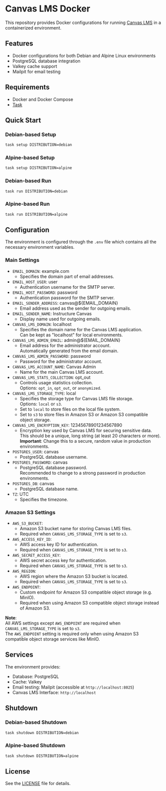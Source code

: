 # Canvas LMS Docker

This repository provides Docker configurations for running [Canvas LMS](https://github.com/instructure/canvas-lms) in a containerized environment.

## Features

- Docker configurations for both Debian and Alpine Linux environments
- PostgreSQL database integration
- Valkey cache support
- Mailpit for email testing

## Requirements

- Docker and Docker Compose
- [Task](https://taskfile.dev/)

## Quick Start

### Debian-based Setup

```bash
task setup DISTRIBUTION=debian
```

### Alpine-based Setup

```bash
task setup DISTRIBUTION=alpine
```

### Debian-based Run

```bash
task run DISTRIBUTION=debian
```

### Alpine-based Run

```bash
task run DISTRIBUTION=alpine
```

## Configuration

The environment is configured through the `.env` file which contains all the necessary environment variables.

### Main Settings

- `EMAIL_DOMAIN`: example.com
  - Specifies the domain part of email addresses.
- `EMAIL_HOST_USER`: user
  - Authentication username for the SMTP server.
- `EMAIL_HOST_PASSWORD`: password
  - Authentication password for the SMTP server.
- `EMAIL_SENDER_ADDRESS`: canvas@${EMAIL_DOMAIN}
  - Email address used as the sender for outgoing emails.
- `EMAIL_SENDER_NAME`: Instructure Canvas
  - Display name used for outgoing emails.
- `CANVAS_LMS_DOMAIN`: localhost
  - Specifies the domain name for the Canvas LMS application.<br>
    Can be kept as "localhost" for local environments.
- `CANVAS_LMS_ADMIN_EMAIL`: admin@${EMAIL_DOMAIN}
  - Email address for the administrator account.<br>
    Automatically generated from the email domain.
- `CANVAS_LMS_ADMIN_PASSWORD`: password
  - Password for the administrator account.
- `CANVAS_LMS_ACCOUNT_NAME`: Canvas Admin
  - Name for the main Canvas LMS account.
- `CANVAS_LMS_STATS_COLLECTION`: opt_out
  - Controls usage statistics collection.<br>
    Options: `opt_in`, `opt_out`, or `anonymized`.
- `CANVAS_LMS_STORAGE_TYPE`: local
  - Specifies the storage type for Canvas LMS file storage.<br>
    Options: `local` or `s3`.
  - Set to `local` to store files on the local file system.
  - Set to `s3` to store files in Amazon S3 or Amazon S3 compatible object storage.
- `CANVAS_LMS_ENCRYPTION_KEY`: 12345678901234567890
  - Encryption key used by Canvas LMS for securing sensitive data.<br>
    This should be a unique, long string (at least 20 characters or more).<br>
    **Important**: Change this to a secure, random value in production environments.
- `POSTGRES_USER`: canvas
  - PostgreSQL database username.
- `POSTGRES_PASSWORD`: canvas
  - PostgreSQL database password.<br>
    Recommended to change to a strong password in production environments.
- `POSTGRES_DB`: canvas
  - PostgreSQL database name.
- `TZ`: UTC
  - Specifies the timezone.

### Amazon S3 Settings

- `AWS_S3_BUCKET`:
  - Amazon S3 bucket name for storing Canvas LMS files.
  - Required when `CANVAS_LMS_STORAGE_TYPE` is set to `s3`.
- `AWS_ACCESS_KEY_ID`:
  - AWS access key ID for authentication.
  - Required when `CANVAS_LMS_STORAGE_TYPE` is set to `s3`.
- `AWS_SECRET_ACCESS_KEY`:
  - AWS secret access key for authentication.
  - Required when `CANVAS_LMS_STORAGE_TYPE` is set to `s3`.
- `AWS_REGION`:
  - AWS region where the Amazon S3 bucket is located.
  - Required when `CANVAS_LMS_STORAGE_TYPE` is set to `s3`.
- `AWS_ENDPOINT`:
  - Custom endpoint for Amazon S3 compatible object storage (e.g. MinIO).
  - Required when using Amazon S3 compatible object storage instead of Amazon S3.

**Note**:<br>
All AWS settings except `AWS_ENDPOINT` are required when `CANVAS_LMS_STORAGE_TYPE` is set to `s3`.<br>
The `AWS_ENDPOINT` setting is required only when using Amazon S3 compatible object storage services like MinIO.

## Services

The environment provides:

- Database: PostgreSQL
- Cache: Valkey
- Email testing: Mailpit (accessible at `http://localhost:8025`)
- Canvas LMS Interface: `http://localhost`

## Shutdown

### Debian-based Shutdown

```bash
task shutdown DISTRIBUTION=debian
```

### Alpine-based Shutdown

```bash
task shutdown DISTRIBUTION=alpine
```

## License

See the [LICENSE](LICENSE) file for details.
